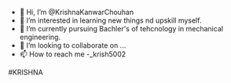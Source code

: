 - 👋 Hi, I’m @KrishnaKanwarChouhan
- 👀 I’m interested in learning new things nd upskill myself.
- 🌱 I’m currently pursuing Bachler's of tehcnology in mechanical engineering.
- 💞️ I’m looking to collaborate on ...
- 📫 How to reach me -_krish5002

<!---
KrishnaKanwarChouhan/KrishnaKanwarChouhan is a ✨ special ✨ repository because its `README.md` (this file) appears on your GitHub profile.
You can click the Preview link to take a look at your changes.
--->
#KRISHNA 
